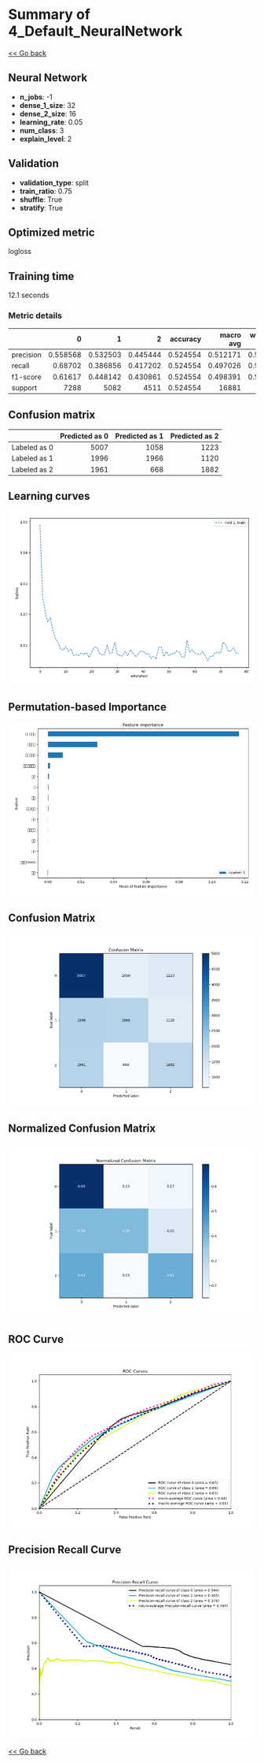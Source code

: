 # Summary of 4_Default_NeuralNetwork

[<< Go back](../README.md)


## Neural Network
- **n_jobs**: -1
- **dense_1_size**: 32
- **dense_2_size**: 16
- **learning_rate**: 0.05
- **num_class**: 3
- **explain_level**: 2

## Validation
 - **validation_type**: split
 - **train_ratio**: 0.75
 - **shuffle**: True
 - **stratify**: True

## Optimized metric
logloss

## Training time

12.1 seconds

### Metric details
|           |           0 |           1 |           2 |   accuracy |    macro avg |   weighted avg |   logloss |
|:----------|------------:|------------:|------------:|-----------:|-------------:|---------------:|----------:|
| precision |    0.558568 |    0.532503 |    0.445444 |   0.524554 |     0.512171 |       0.520491 |   1.00866 |
| recall    |    0.68702  |    0.386856 |    0.417202 |   0.524554 |     0.497026 |       0.524554 |   1.00866 |
| f1-score  |    0.61617  |    0.448142 |    0.430861 |   0.524554 |     0.498391 |       0.516067 |   1.00866 |
| support   | 7288        | 5082        | 4511        |   0.524554 | 16881        |   16881        |   1.00866 |


## Confusion matrix
|              |   Predicted as 0 |   Predicted as 1 |   Predicted as 2 |
|:-------------|-----------------:|-----------------:|-----------------:|
| Labeled as 0 |             5007 |             1058 |             1223 |
| Labeled as 1 |             1996 |             1966 |             1120 |
| Labeled as 2 |             1961 |              668 |             1882 |

## Learning curves
![Learning curves](learning_curves.png)

## Permutation-based Importance
![Permutation-based Importance](permutation_importance.png)
## Confusion Matrix

![Confusion Matrix](confusion_matrix.png)


## Normalized Confusion Matrix

![Normalized Confusion Matrix](confusion_matrix_normalized.png)


## ROC Curve

![ROC Curve](roc_curve.png)


## Precision Recall Curve

![Precision Recall Curve](precision_recall_curve.png)



[<< Go back](../README.md)

